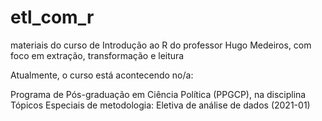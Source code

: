 # etl_com_r
materiais do curso de Introdução ao R do professor Hugo Medeiros, com foco em extração, transformação e leitura

Atualmente, o curso está acontecendo no/a:

Programa de Pós-graduação em Ciência Política (PPGCP), na disciplina Tópicos Especiais de metodologia: Eletiva de análise de dados (2021-01)
